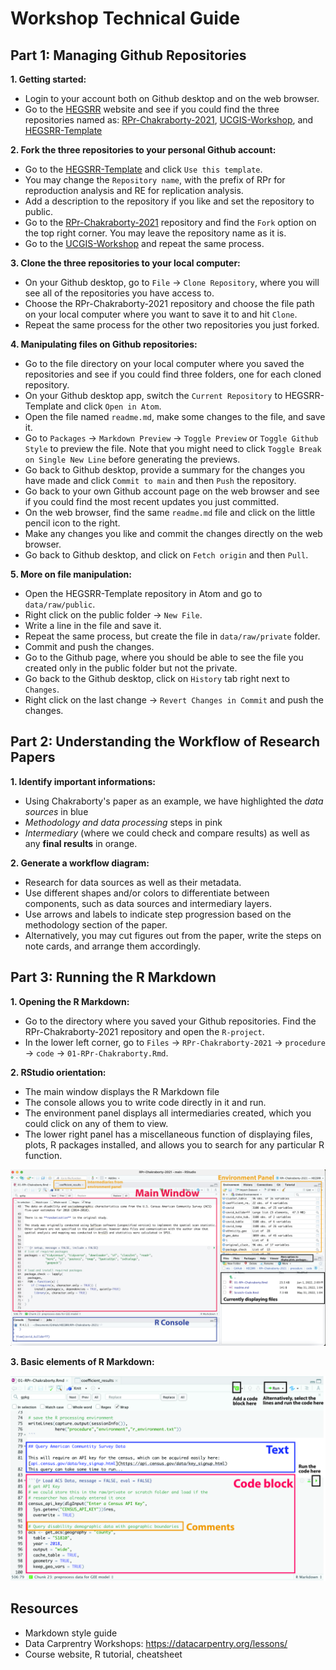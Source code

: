 # Workshop Technical Guide


## Part 1: Managing Github Repositories

**1. Getting started:**
- Login to your account both on Github desktop and on the web browser.
- Go to the [HEGSRR](https://github.com/HEGSRR) website and see if you could find the three repositories named as: [RPr-Chakraborty-2021](https://github.com/HEGSRR/RPr-Chakraborty-2021), [UCGIS-Workshop](https://github.com/HEGSRR/UCGIS-Workshop), and [HEGSRR-Template](https://github.com/HEGSRR/HEGSRR-Template)

**2. Fork the three repositories to your personal Github account:**
- Go to the [HEGSRR-Template](https://github.com/HEGSRR/HEGSRR-Template) and click `Use this template`.
- You may change the `Repository name`, with the prefix of RPr for reproduction analysis and RE for replication analysis.
- Add a description to the repository if you like and set the repository to public.
- Go to the [RPr-Chakraborty-2021](https://github.com/HEGSRR/RPr-Chakraborty-2021) repository and find the `Fork` option on the top right corner. You may leave the repository name as it is.  
- Go to the [UCGIS-Workshop](https://github.com/HEGSRR/UCGIS-Workshop) and repeat the same process.


**3. Clone the three repositories to your local computer:**
- On your Github desktop, go to `File` -> `Clone Repository`, where you will see all of the repositories you have access to.
- Choose the RPr-Chakraborty-2021 repository and choose the file path on your local computer where you want to save it to and hit `Clone`.
- Repeat the same process for the other two repositories you just forked.


**4. Manipulating files on Github repositories:**
- Go to the file directory on your local computer where you saved the repositories and see if you could find three folders, one for each cloned repository.
- On your Github desktop app, switch the `Current Repository` to HEGSRR-Template and click `Open in Atom`.
- Open the file named `readme.md`, make some changes to the file, and save it.
- Go to `Packages` -> `Markdown Preview` -> `Toggle Preview` or `Toggle Github Style` to preview the file. Note that you might need to click `Toggle Break on Single New Line` before generating the previews.
- Go back to Github desktop, provide a summary for the changes you have made and click `Commit to main` and then `Push` the repository.
- Go back to your own Github account page on the web browser and see if you could find the most recent updates you just committed.
- On the web browser, find the same `readme.md` file and click on the little pencil icon to the right.
- Make any changes you like and commit the changes directly on the web browser.
- Go back to Github desktop, and click on `Fetch origin` and then `Pull`.


**5. More on file manipulation:**
- Open the HEGSRR-Template repository in Atom and go to `data/raw/public`.
- Right click on the public folder -> `New File`.
- Write a line in the file and save it.
- Repeat the same process, but create the file in `data/raw/private` folder.
- Commit and push the changes.
- Go to the Github page, where you should be able to see the file you created only in the public folder but not the private.
- Go back to the Github desktop, click on `History` tab right next to `Changes`.
- Right click on the last change -> `Revert Changes in Commit` and push the changes.

## Part 2: Understanding the Workflow of Research Papers

**1. Identify important informations:**
- Using Chakraborty's paper as an example, we have highlighted the *data sources* in blue
- *Methodology and data processing* steps in pink
- *Intermediary* (where we could check and compare results) as well as any **final results** in orange.

**2. Generate a workflow diagram:**
- Research for data sources as well as their metadata.
- Use different shapes and/or colors to differentiate between components, such as data sources and intermediary layers.
- Use arrows and labels to indicate step progression based on the methodology section of the paper.
- Alternatively, you may cut figures out from the paper, write the steps on note cards,  and arrange them accordingly.

## Part 3: Running the R Markdown

**1. Opening the R Markdown:**
- Go to the directory where you saved your Github repositories. Find the RPr-Chakraborty-2021 repository and open the `R-project`.
- In the lower left corner, go to `Files` -> `RPr-Chakraborty-2021` -> `procedure` -> `code` -> `01-RPr-Chakraborty.Rmd`.

**2. RStudio orientation:**
- The main window displays the R Markdown file
- The console allows you to write code directly in it and run.
- The environment panel displays all intermediaries created, which you could click on any of them to view.
- The lower right panel has a miscellaneous function of displaying files, plots, R packages installed, and allows you to search for any particular R function.

![](rstudio-01.jpg)

**3. Basic elements of R Markdown:**

![](markdown-01.jpg)

## Resources
- Markdown style guide
- Data Carprentry Workshops: https://datacarpentry.org/lessons/
- Course website, R tutorial, cheatsheet
